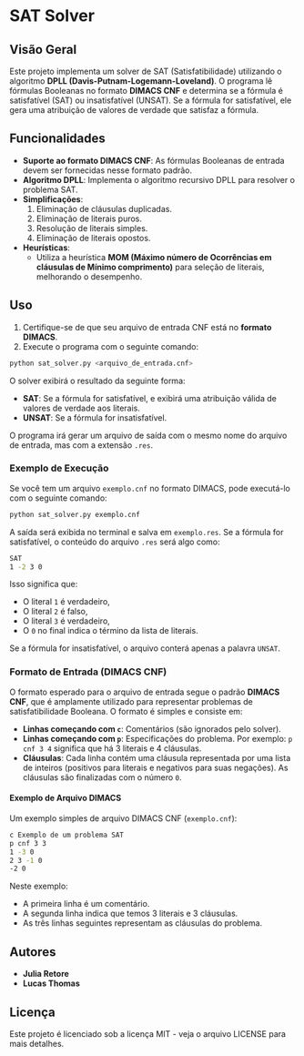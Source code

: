 # SAT Solver

## Visão Geral

Este projeto implementa um solver de SAT (Satisfatibilidade) utilizando o algoritmo **DPLL (Davis-Putnam-Logemann-Loveland)**. O programa lê fórmulas Booleanas no formato **DIMACS CNF** e determina se a fórmula é satisfatível (SAT) ou insatisfatível (UNSAT). Se a fórmula for satisfatível, ele gera uma atribuição de valores de verdade que satisfaz a fórmula.

## Funcionalidades

- **Suporte ao formato DIMACS CNF**: As fórmulas Booleanas de entrada devem ser fornecidas nesse formato padrão.
- **Algoritmo DPLL**: Implementa o algoritmo recursivo DPLL para resolver o problema SAT.
- **Simplificações**:
  1. Eliminação de cláusulas duplicadas.
  2. Eliminação de literais puros.
  3. Resolução de literais simples.
  4. Eliminação de literais opostos.
- **Heurísticas**:
  - Utiliza a heurística **MOM (Máximo número de Ocorrências em cláusulas de Mínimo comprimento)** para seleção de literais, melhorando o desempenho.


## Uso

1. Certifique-se de que seu arquivo de entrada CNF está no **formato DIMACS**.
2. Execute o programa com o seguinte comando:

```bash
python sat_solver.py <arquivo_de_entrada.cnf>
```

O solver exibirá o resultado da seguinte forma:
- **SAT**: Se a fórmula for satisfatível, e exibirá uma atribuição válida de valores de verdade aos literais.
- **UNSAT**: Se a fórmula for insatisfatível.

O programa irá gerar um arquivo de saída com o mesmo nome do arquivo de entrada, mas com a extensão `.res`.

### Exemplo de Execução

Se você tem um arquivo `exemplo.cnf` no formato DIMACS, pode executá-lo com o seguinte comando:

```bash
python sat_solver.py exemplo.cnf
```
A saída será exibida no terminal e salva em `exemplo.res`. Se a fórmula for satisfatível, o conteúdo do arquivo `.res` será algo como:

```bash
SAT
1 -2 3 0
```

Isso significa que:
- O literal `1` é verdadeiro,
- O literal `2` é falso,
- O literal `3` é verdadeiro,
- O `0` no final indica o término da lista de literais.

Se a fórmula for insatisfatível, o arquivo conterá apenas a palavra `UNSAT`.

### Formato de Entrada (DIMACS CNF)

O formato esperado para o arquivo de entrada segue o padrão **DIMACS CNF**, que é amplamente utilizado para representar problemas de satisfatibilidade Booleana. O formato é simples e consiste em:

- **Linhas começando com `c`**: Comentários (são ignorados pelo solver).
- **Linhas começando com `p`**: Especificações do problema. Por exemplo: `p cnf 3 4` significa que há 3 literais e 4 cláusulas.
- **Cláusulas**: Cada linha contém uma cláusula representada por uma lista de inteiros (positivos para literais e negativos para suas negações). As cláusulas são finalizadas com o número `0`.

#### Exemplo de Arquivo DIMACS

Um exemplo simples de arquivo DIMACS CNF (`exemplo.cnf`):

```bash
c Exemplo de um problema SAT
p cnf 3 3
1 -3 0
2 3 -1 0
-2 0
```


Neste exemplo:
- A primeira linha é um comentário.
- A segunda linha indica que temos 3 literais e 3 cláusulas.
- As três linhas seguintes representam as cláusulas do problema.

## Autores

- **Julia Retore**
- **Lucas Thomas**

## Licença

Este projeto é licenciado sob a licença MIT - veja o arquivo LICENSE para mais detalhes.
